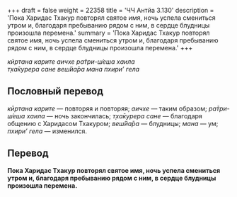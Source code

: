 +++
draft = false
weight = 22358
title = 'ЧЧ Антйа 3.130'
description = 'Пока Харидас Тхакур повторял святое имя, ночь успела смениться утром и, благодаря пребыванию рядом с ним, в сердце блудницы произошла перемена.'
summary = 'Пока Харидас Тхакур повторял святое имя, ночь успела смениться утром и, благодаря пребыванию рядом с ним, в сердце блудницы произошла перемена.'
+++

_кӣртана карите аичхе ра̄три-ш́еша хаила  
т̣ха̄курера сане веш́йа̄ра мана пхири’ гела_

## Пословный перевод

_кӣртана_ _карите_ — повторяя и повторяя; _аичхе_ — таким образом; _ра̄три_\-_ш́еша_ _хаила_ — ночь закончилась; _т̣ха̄курера_ _сане_ — благодаря общению с Харидасом Тхакуром; _веш́йа̄ра_ — блудницы; _мана_ — ум; _пхири’_ _гела_ — изменился.

## Перевод

**Пока Харидас Тхакур повторял святое имя, ночь успела смениться утром и, благодаря пребыванию рядом с ним, в сердце блудницы произошла перемена.**
